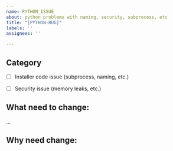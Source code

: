 ```yaml
---
name: PYTHON_ISSUE
about: python problems with naming, security, subprocess, etc
title: "[PYTHON-BUG]"
labels: ''
assignees: ''

---
```


## Category
- [ ] Installer code issue (subprocess, naming, etc.) 
- [ ] Security issue (memory leaks, etc.)


## What need to change: 

...

## Why need change:
